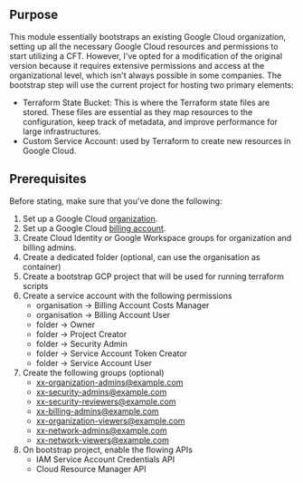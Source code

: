 ## Purpose

This module essentially bootstraps an existing Google Cloud organization, setting up all the necessary Google Cloud resources and permissions to start utilizing a CFT. However, I've opted for a modification of the original version because it requires extensive permissions and access at the organizational level, which isn't always possible in some companies. The bootstrap step will use the current project for hosting two primary elements:
- Terraform State Bucket: This is where the Terraform state files are stored. These files are essential as they map resources to the configuration, keep track of metadata, and improve performance for large infrastructures.
- Custom Service Account: used by Terraform to create new resources in Google Cloud.

## Prerequisites

Before stating, make sure that you've done the following:

1. Set up a Google Cloud [organization](https://cloud.google.com/resource-manager/docs/creating-managing-organization).
2. Set up a Google Cloud [billing account](https://cloud.google.com/billing/docs/how-to/manage-billing-account).
3. Create Cloud Identity or Google Workspace groups for organization and billing admins.
4. Create a dedicated folder (optional, can use the organisation as container)
5. Create a bootstrap GCP project that will be used for running terraform scripts
6. Create a service account with the following permissions
    - organisation -> Billing Account Costs Manager
    - organisation -> Billing Account User
    - folder -> Owner
    - folder -> Project Creator
    - folder -> Security Admin
    - folder -> Service Account Token Creator
    - folder -> Service Account User
7. Create the following groups (optional)
    - xx-organization-admins@example.com
    - xx-security-admins@example.com
    - xx-security-reviewers@example.com
    - xx-billing-admins@example.com
    - xx-organization-viewers@example.com
    - xx-network-admins@example.com
    - xx-network-viewers@example.com
8. On bootstrap project, enable the flowing APIs
    - IAM Service Account Credentials API
    - Cloud Resource Manager API